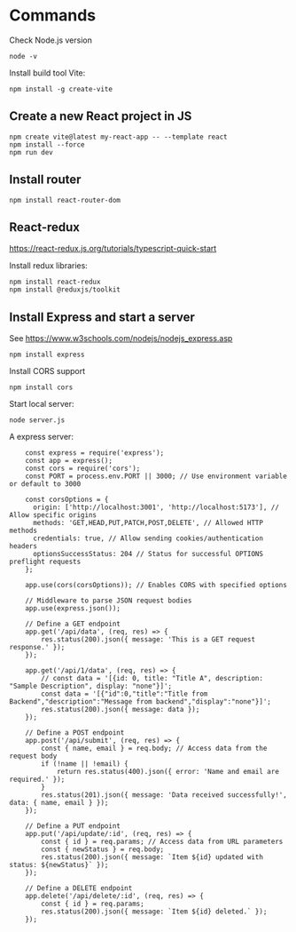 # Commands

Check Node.js version
```
node -v
```

Install build tool Vite:
```
npm install -g create-vite
```

## Create a new React project in JS

```
npm create vite@latest my-react-app -- --template react
npm install --force
npm run dev
```

## Install router

```
npm install react-router-dom
```

## React-redux

https://react-redux.js.org/tutorials/typescript-quick-start

Install redux libraries:
```
npm install react-redux
npm install @reduxjs/toolkit
```

## Install Express and start a server

See https://www.w3schools.com/nodejs/nodejs_express.asp

```
npm install express
```

Install CORS support
```
npm install cors
```

Start local server:
```
node server.js
```

A express server:
```
    const express = require('express');
    const app = express();
    const cors = require('cors');
    const PORT = process.env.PORT || 3000; // Use environment variable or default to 3000

    const corsOptions = {
      origin: ['http://localhost:3001', 'http://localhost:5173'], // Allow specific origins
      methods: 'GET,HEAD,PUT,PATCH,POST,DELETE', // Allowed HTTP methods
      credentials: true, // Allow sending cookies/authentication headers
      optionsSuccessStatus: 204 // Status for successful OPTIONS preflight requests
    };

    app.use(cors(corsOptions)); // Enables CORS with specified options

    // Middleware to parse JSON request bodies
    app.use(express.json());

    // Define a GET endpoint
    app.get('/api/data', (req, res) => {
        res.status(200).json({ message: 'This is a GET request response.' });
    });

    app.get('/api/1/data', (req, res) => {
        // const data = '[{id: 0, title: "Title A", description: "Sample Description", display: "none"}]';
        const data = '[{"id":0,"title":"Title from Backend","description":"Message from backend","display":"none"}]';
        res.status(200).json({ message: data });
    });

    // Define a POST endpoint
    app.post('/api/submit', (req, res) => {
        const { name, email } = req.body; // Access data from the request body
        if (!name || !email) {
            return res.status(400).json({ error: 'Name and email are required.' });
        }
        res.status(201).json({ message: 'Data received successfully!', data: { name, email } });
    });

    // Define a PUT endpoint
    app.put('/api/update/:id', (req, res) => {
        const { id } = req.params; // Access data from URL parameters
        const { newStatus } = req.body;
        res.status(200).json({ message: `Item ${id} updated with status: ${newStatus}` });
    });

    // Define a DELETE endpoint
    app.delete('/api/delete/:id', (req, res) => {
        const { id } = req.params;
        res.status(200).json({ message: `Item ${id} deleted.` });
    });
```
